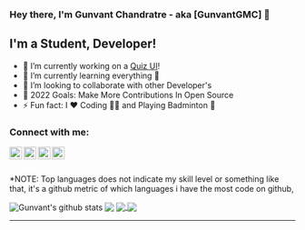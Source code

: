 ### Hey there, I'm Gunvant Chandratre - aka [GunvantGMC] 👋

## I'm a Student, Developer!

- 🔭 I’m currently working on a [Quiz UI][quizui]!
- 🌱 I’m currently learning everything 🤣
- 👯 I’m looking to collaborate with other Developer's
- 🥅 2022 Goals: Make More Contributions In Open Source
- ⚡ Fun fact: I ❤️ Coding 👨‍💻 and Playing Badminton 🏸

### Connect with me:

[<img align="left" alt="codeSTACKr.com" width="22px" src="https://img.icons8.com/emoji/48/000000/globe-with-meridians-emoji.png" />][website]
[<img align="left" alt="codeSTACKr | Twitter" width="22px" src="https://img.icons8.com/offices/30/000000/twitter.png" />][twitter]
[<img align="left" alt="codeSTACKr | LinkedIn" width="22px" src="https://img.icons8.com/fluent/48/000000/linkedin.png" />][linkedin]
[<img align="left" alt="codeSTACKr | Instagram" width="22px" src="https://img.icons8.com/fluent/26/000000/instagram-new.png" />][instagram]

<br />
<br />

\*NOTE: Top languages does not indicate my skill level or something like that, it's a github metric of which languages i have the most code on github,

  <img align="center" src="https://github-readme-stats.vercel.app/api?username=GunvantGMC&show_icons=true&include_all_commits=true&theme=radical" alt="Gunvant's github stats" />

  <img align="center" src="https://github-readme-stats.vercel.app/api/top-langs/?username=GunvantGMC&layout=compact&theme=radical" />
  
  <a href="https://github.com/GunvantGMC/aqua-wa-automate">
    <img align="center" src="https://github-readme-stats.vercel.app/api/pin/?username=GunvantGMC&repo=aqua-wa-automate&theme=radical" />
  </a>
  <a href="https://github.com/GunvantGMC/IndiaBeatsCovid">
    <img align="center" src="https://github-readme-stats.vercel.app/api/pin/?username=GunvantGMC&repo=IndiaBeatsCovid&theme=radical" />
  </a>

---

[cproject]: #
[website]: https://github.com/GunvantGMC
[twitter]: https://twitter.com/GunvantGMC
[instagram]: https://www.instagram.com/gunvantgmc/
[linkedin]: https://www.linkedin.com/in/gunvant-chandratre-938700182
[quizui]: https://play.google.com/store/apps/details?id=com.basementgeniusstudios.quizui
[jsplaylist]: #
[cssplaylist]: #
[reactplaylist]: #
[webdevplaylist]: #

